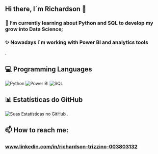 ## Hi there, I´m Richardson 👋

### 🌱 I’m currently learning about Python and SQL to develop my grow into Data Science;
### ✨ Nowadays I´m working with Power BI and analytics tools
.
## 💻 Programming Languages
![Python](https://img.shields.io/badge/Python-black?style=for-the-badge&logo=python&logoColor=20C20E)
![Power BI](https://img.shields.io/badge/Power_BI-black?style=for-the-badge&logo=powerbi&logoColor=20C20E)
![SQL](https://img.shields.io/badge/SQL-black?style=for-the-badge&logo=SQL&logoColor=20C20E)

## 📊 Estatísticas do GitHub
![Suas Estatísticas no GitHub](https://github-readme-stats.vercel.app/api?username=Rixolino01&show_icons=true&theme=radical)
.

## 📫 How to reach me:
### www.linkedin.com/in/richardson-trizzino-003803132





<!--
**Rixolino01/Rixolino01** is a ✨ _special_ ✨ repository because its `README.md` (this file) appears on your GitHub profile.

Here are some ideas to get you started:

- 🔭 I’m currently working on ...
- 🌱 I’m currently learning ...
- 👯 I’m looking to collaborate on ...
- 🤔 I’m looking for help with ...
- 💬 Ask me about ...
- 📫 How to reach me: ...
- 😄 Pronouns: ...
- ⚡ Fun fact: ...
-->
